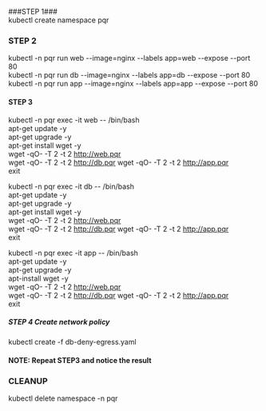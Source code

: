 ###STEP 1###	
kubectl create namespace pqr   

### STEP 2 ###   
kubectl -n pqr run  web --image=nginx --labels app=web --expose --port 80   
kubectl -n pqr run  db --image=nginx --labels app=db --expose --port 80   
kubectl -n pqr run  app  --image=nginx --labels app=app --expose --port 80   

#### STEP 3 ####   
kubectl -n pqr exec -it web -- /bin/bash   
apt-get update -y  
apt-get upgrade -y   
apt-get install  wget -y   
wget -qO-  -T 2   -t  2       http://web.pqr   
wget -qO-  -T 2   -t  2       http://db.pqr 
wget -qO-  -T 2   -t  2       http://app.pqr   
exit  


kubectl -n pqr exec -it db -- /bin/bash    
apt-get update -y   
apt-get upgrade -y   
apt-get install  wget -y   
wget -qO-  -T 2   -t  2       http://web.pqr   
wget -qO-  -T 2   -t  2       http://db.pqr 
wget -qO-  -T 2   -t  2       http://app.pqr   
exit  


kubectl -n pqr exec -it app -- /bin/bash   
apt-get update -y   
apt-get upgrade -y   
apt-install wget -y   
wget -qO-  -T 2   -t  2       http://web.pqr   
wget -qO-  -T 2   -t  2       http://db.pqr 
wget -qO-  -T 2   -t  2       http://app.pqr   
exit  

##### STEP 4 Create network policy #####   
 kubectl create -f db-deny-egress.yaml    
 #### NOTE: Repeat **STEP3** and notice the result   
 
 ### CLEANUP #####  
 kubectl delete namespace -n pqr 
 
